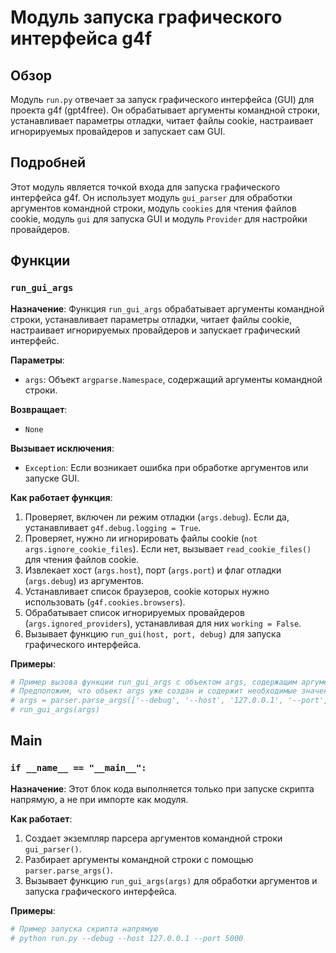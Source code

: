# Модуль запуска графического интерфейса g4f

## Обзор

Модуль `run.py` отвечает за запуск графического интерфейса (GUI) для проекта g4f (gpt4free). Он обрабатывает аргументы командной строки, устанавливает параметры отладки, читает файлы cookie, настраивает игнорируемых провайдеров и запускает сам GUI.

## Подробней

Этот модуль является точкой входа для запуска графического интерфейса g4f. Он использует модуль `gui_parser` для обработки аргументов командной строки, модуль `cookies` для чтения файлов cookie, модуль `gui` для запуска GUI и модуль `Provider` для настройки провайдеров.

## Функции

### `run_gui_args`

**Назначение**: Функция `run_gui_args` обрабатывает аргументы командной строки, устанавливает параметры отладки, читает файлы cookie, настраивает игнорируемых провайдеров и запускает графический интерфейс.

**Параметры**:

-   `args`: Объект `argparse.Namespace`, содержащий аргументы командной строки.

**Возвращает**:

-   `None`

**Вызывает исключения**:

-   `Exception`: Если возникает ошибка при обработке аргументов или запуске GUI.

**Как работает функция**:

1.  Проверяет, включен ли режим отладки (`args.debug`). Если да, устанавливает `g4f.debug.logging = True`.
2.  Проверяет, нужно ли игнорировать файлы cookie (`not args.ignore_cookie_files`). Если нет, вызывает `read_cookie_files()` для чтения файлов cookie.
3.  Извлекает хост (`args.host`), порт (`args.port`) и флаг отладки (`args.debug`) из аргументов.
4.  Устанавливает список браузеров, cookie которых нужно использовать (`g4f.cookies.browsers`).
5.  Обрабатывает список игнорируемых провайдеров (`args.ignored_providers`), устанавливая для них `working = False`.
6.  Вызывает функцию `run_gui(host, port, debug)` для запуска графического интерфейса.

**Примеры**:

```python
# Пример вызова функции run_gui_args с объектом args, содержащим аргументы командной строки
# Предположим, что объект args уже создан и содержит необходимые значения
# args = parser.parse_args(['--debug', '--host', '127.0.0.1', '--port', '5000'])
# run_gui_args(args)
```

## Main

### `if __name__ == "__main__":`

**Назначение**: Этот блок кода выполняется только при запуске скрипта напрямую, а не при импорте как модуля.

**Как работает**:

1.  Создает экземпляр парсера аргументов командной строки `gui_parser()`.
2.  Разбирает аргументы командной строки с помощью `parser.parse_args()`.
3.  Вызывает функцию `run_gui_args(args)` для обработки аргументов и запуска графического интерфейса.

**Примеры**:

```python
# Пример запуска скрипта напрямую
# python run.py --debug --host 127.0.0.1 --port 5000